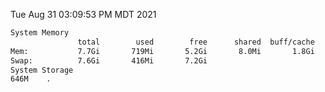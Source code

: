 Tue Aug 31 03:09:53 PM MDT 2021
```bash
System Memory
               total        used        free      shared  buff/cache   available
Mem:           7.7Gi       719Mi       5.2Gi       8.0Mi       1.8Gi       6.6Gi
Swap:          7.6Gi       416Mi       7.2Gi
System Storage
646M	.
```
```bash
